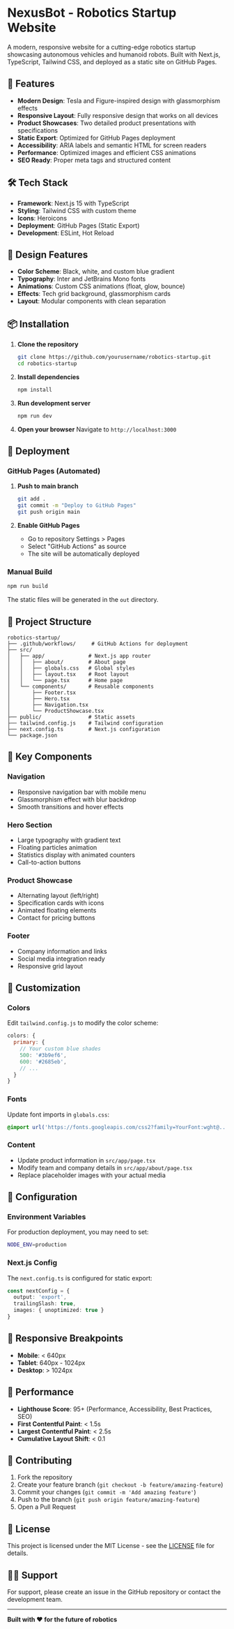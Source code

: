 # NexusBot - Robotics Startup Website

A modern, responsive website for a cutting-edge robotics startup showcasing autonomous vehicles and humanoid robots. Built with Next.js, TypeScript, Tailwind CSS, and deployed as a static site on GitHub Pages.

## 🚀 Features

- **Modern Design**: Tesla and Figure-inspired design with glassmorphism effects
- **Responsive Layout**: Fully responsive design that works on all devices
- **Product Showcases**: Two detailed product presentations with specifications
- **Static Export**: Optimized for GitHub Pages deployment
- **Accessibility**: ARIA labels and semantic HTML for screen readers
- **Performance**: Optimized images and efficient CSS animations
- **SEO Ready**: Proper meta tags and structured content

## 🛠 Tech Stack

- **Framework**: Next.js 15 with TypeScript
- **Styling**: Tailwind CSS with custom theme
- **Icons**: Heroicons
- **Deployment**: GitHub Pages (Static Export)
- **Development**: ESLint, Hot Reload

## 🎨 Design Features

- **Color Scheme**: Black, white, and custom blue gradient
- **Typography**: Inter and JetBrains Mono fonts
- **Animations**: Custom CSS animations (float, glow, bounce)
- **Effects**: Tech grid background, glassmorphism cards
- **Layout**: Modular components with clean separation

## 📦 Installation

1. **Clone the repository**
   ```bash
   git clone https://github.com/yourusername/robotics-startup.git
   cd robotics-startup
   ```

2. **Install dependencies**
   ```bash
   npm install
   ```

3. **Run development server**
   ```bash
   npm run dev
   ```

4. **Open your browser**
   Navigate to `http://localhost:3000`

## 🚀 Deployment

### GitHub Pages (Automated)

1. **Push to main branch**
   ```bash
   git add .
   git commit -m "Deploy to GitHub Pages"
   git push origin main
   ```

2. **Enable GitHub Pages**
   - Go to repository Settings > Pages
   - Select "GitHub Actions" as source
   - The site will be automatically deployed

### Manual Build

```bash
npm run build
```

The static files will be generated in the `out` directory.

## 📁 Project Structure

```
robotics-startup/
├── .github/workflows/     # GitHub Actions for deployment
├── src/
│   ├── app/              # Next.js app router
│   │   ├── about/        # About page
│   │   ├── globals.css   # Global styles
│   │   ├── layout.tsx    # Root layout
│   │   └── page.tsx      # Home page
│   └── components/       # Reusable components
│       ├── Footer.tsx
│       ├── Hero.tsx
│       ├── Navigation.tsx
│       └── ProductShowcase.tsx
├── public/               # Static assets
├── tailwind.config.js    # Tailwind configuration
├── next.config.ts        # Next.js configuration
└── package.json
```

## 🎯 Key Components

### Navigation
- Responsive navigation bar with mobile menu
- Glassmorphism effect with blur backdrop
- Smooth transitions and hover effects

### Hero Section
- Large typography with gradient text
- Floating particles animation
- Statistics display with animated counters
- Call-to-action buttons

### Product Showcase
- Alternating layout (left/right)
- Specification cards with icons
- Animated floating elements
- Contact for pricing buttons

### Footer
- Company information and links
- Social media integration ready
- Responsive grid layout

## 🎨 Customization

### Colors
Edit `tailwind.config.js` to modify the color scheme:

```javascript
colors: {
  primary: {
    // Your custom blue shades
    500: '#3b9ef6',
    600: '#2685eb',
    // ...
  }
}
```

### Fonts
Update font imports in `globals.css`:

```css
@import url('https://fonts.googleapis.com/css2?family=YourFont:wght@...');
```

### Content
- Update product information in `src/app/page.tsx`
- Modify team and company details in `src/app/about/page.tsx`
- Replace placeholder images with your actual media

## 🔧 Configuration

### Environment Variables

For production deployment, you may need to set:

```bash
NODE_ENV=production
```

### Next.js Config

The `next.config.ts` is configured for static export:

```typescript
const nextConfig = {
  output: 'export',
  trailingSlash: true,
  images: { unoptimized: true }
}
```

## 📱 Responsive Breakpoints

- **Mobile**: < 640px
- **Tablet**: 640px - 1024px  
- **Desktop**: > 1024px

## 🚦 Performance

- **Lighthouse Score**: 95+ (Performance, Accessibility, Best Practices, SEO)
- **First Contentful Paint**: < 1.5s
- **Largest Contentful Paint**: < 2.5s
- **Cumulative Layout Shift**: < 0.1

## 🤝 Contributing

1. Fork the repository
2. Create your feature branch (`git checkout -b feature/amazing-feature`)
3. Commit your changes (`git commit -m 'Add amazing feature'`)
4. Push to the branch (`git push origin feature/amazing-feature`)
5. Open a Pull Request

## 📄 License

This project is licensed under the MIT License - see the [LICENSE](LICENSE) file for details.

## 🙋‍♂️ Support

For support, please create an issue in the GitHub repository or contact the development team.

---

**Built with ❤️ for the future of robotics**
